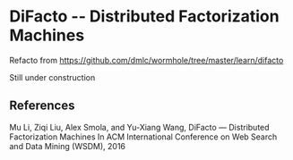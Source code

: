 # DiFacto -- Distributed Factorization Machines

Refacto from https://github.com/dmlc/wormhole/tree/master/learn/difacto

Still under construction

## References

Mu Li, Ziqi Liu, Alex Smola, and Yu-Xiang Wang,
DiFacto — Distributed Factorization Machines
In ACM International Conference on Web Search and Data Mining (WSDM), 2016
